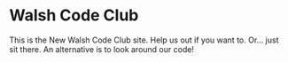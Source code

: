 # Walsh Code Club
This is the New Walsh Code Club site.
Help us out if you want to.
Or... just sit there.
An alternative is to look around our code!
